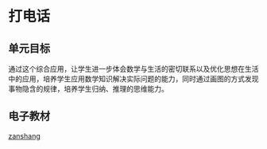 # 打电话

## 单元目标

通过这个综合应用，让学生进一步体会数学与生活的密切联系以及优化思想在生活中的应用，培养学生应用数学知识解决实际问题的能力，同时通过画图的方式发现事物隐含的规律，培养学生归纳、推理的思维能力。

## 电子教材

<Epep grade="xxsx5b" :pep="1221001502141" :pages="102" :paged="103" ></Epep>

[zanshang](../res/zanshang.md ':include')